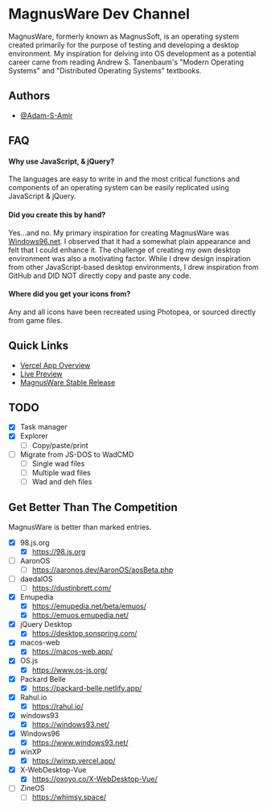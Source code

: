 # MagnusWare Dev Channel

MagnusWare, formerly known as MagnusSoft, is an operating system created primarily for the purpose of testing and developing a desktop environment. My inspiration for delving into OS development as a potential career came from reading Andrew S. Tanenbaum's "Modern Operating Systems" and "Distributed Operating Systems" textbooks.

## Authors

- [@Adam-S-Amir](https://www.github.com/Adam-S-Amir)

## FAQ

#### Why use JavaScript, & jQuery?

The languages are easy to write in and the most critical functions and components of an operating system can be easily replicated using JavaScript & jQuery.

#### Did you create this by hand?

Yes...and no. My primary inspiration for creating MagnusWare was [Windows96.net](https://windows96.net). I observed that it had a somewhat plain appearance and felt that I could enhance it. The challenge of creating my own desktop environment was also a motivating factor. While I drew design inspiration from other JavaScript-based desktop environments, I drew inspiration from GitHub and DID NOT directly copy and paste any code.

#### Where did you get your icons from?

Any and all icons have been recreated using Photopea, or sourced directly from game files.

## Quick Links

- [Vercel App Overview](https://vercel.com/adam-s-amirs-projects/magnusware)
- [Live Preview](https://magnusware.vercel.app/index.html)
- [MagnusWare Stable Release](https://adamtrex.azurewebsites.net/index.html)

## TODO

- [x] Task manager
- [x] Explorer
  - [ ] Copy/paste/print
- [ ] Migrate from JS-DOS to WadCMD
  - [ ] Single wad files
  - [ ] Multiple wad files
  - [ ] Wad and deh files

## Get Better Than The Competition

  MagnusWare is better than marked entries.

  - [x] 98.js.org
    - [x] https://98.js.org
  - [ ] AaronOS
    - [ ] https://aaronos.dev/AaronOS/aosBeta.php
  - [ ] daedalOS
    - [ ] https://dustinbrett.com/
  - [x] Emupedia
    - [x] https://emupedia.net/beta/emuos/
    - [x] https://emuos.emupedia.net/
  - [x] jQuery Desktop
    - [x] https://desktop.sonspring.com/
  - [x] macos-web
    - [x] https://macos-web.app/
  - [x] OS.js
    - [x] https://www.os-js.org/
  - [x] Packard Belle
    - [x] https://packard-belle.netlify.app/
  - [x] Rahul.io
    - [x] https://rahul.io/
  - [x] windows93
    - [x] https://windows93.net/
  - [x] Windows96
    - [x] https://www.windows93.net/
  - [x] winXP
    - [x] https://winxp.vercel.app/
  - [x] X-WebDesktop-Vue
    - [x] https://oxoyo.co/X-WebDesktop-Vue/
  - [ ] ZineOS
    - [ ] https://whimsy.space/